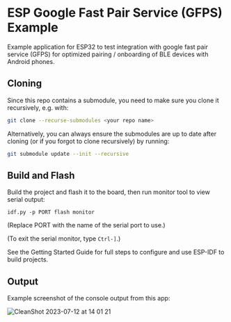 # ESP Google Fast Pair Service (GFPS) Example

Example application for ESP32 to test integration with google fast pair service
(GFPS) for optimized pairing / onboarding of BLE devices with Android phones. 

## Cloning

Since this repo contains a submodule, you need to make sure you clone it
recursively, e.g. with:

``` sh
git clone --recurse-submodules <your repo name>
```

Alternatively, you can always ensure the submodules are up to date after cloning
(or if you forgot to clone recursively) by running:

``` sh
git submodule update --init --recursive
```

## Build and Flash

Build the project and flash it to the board, then run monitor tool to view serial output:

```
idf.py -p PORT flash monitor
```

(Replace PORT with the name of the serial port to use.)

(To exit the serial monitor, type ``Ctrl-]``.)

See the Getting Started Guide for full steps to configure and use ESP-IDF to build projects.

## Output

Example screenshot of the console output from this app:

![CleanShot 2023-07-12 at 14 01 21](https://github.com/esp-cpp/template/assets/213467/7f8abeae-121b-4679-86d8-7214a76f1b75)
